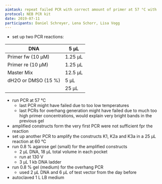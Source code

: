 ```yaml
---
aimtask: repeat failed PCR with correct amount of primer at 57 °C with and without DMSO
protocol: NEB PCR kit
date: 2019-07-11
participants: Daniel Schreyer, Lena Schorr, Lisa Vogg
---
```

* set up two PCR reactions:

DNA			|5 µL		
------------------------|---------------
Primer fw (10 µM)	|1.25 µL
Primer re (10 µM)	|1.25 µL
Master Mix		|12.5 µL
dH2O or DMSO (15 %)	|5 µL
			|25 µL

* run PCR at 57 °C
  * last PCR might have failed due to too low temperatures
  * last PCRs for overhang generation might have failed due to much too high primer concentrations, would explain very bright bands in the previous gel
* amplified constructs form the very first PCR were not sufficient fpr the reaction
* set up another PCR to amplify the constructs K1, K2a and K3a in a 25 µL reaction at 60 °C
* run 0.8 % agarose gel (small) for the amplified constructs
  * 2 µL DNA, 18 µL total volume in each pocket
  * run at 130 V
  * 3 µL 1 kb DNA ladder
* run 0.8 % gel (medium) for the overhang PCR
  * used 2 µL DNA and 6 µL of test vector from the day before
* autoclaved 1 L LB medium